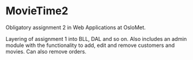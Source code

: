 # MovieTime2

Obligatory assignment 2 in Web Applications at OsloMet.

Layering of assignment 1 into BLL, DAL and so on. Also includes an admin module with the functionality to add, edit and remove customers and movies. Can also remove orders.
